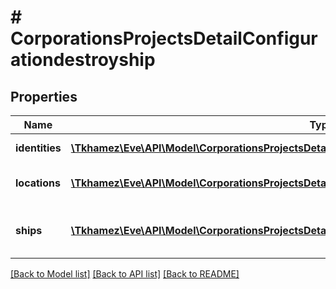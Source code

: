 # # CorporationsProjectsDetailConfigurationdestroyship

## Properties

Name | Type | Description | Notes
------------ | ------------- | ------------- | -------------
**identities** | [**\Tkhamez\Eve\API\Model\CorporationsProjectsDetailConfigurationdamageshipIdentitiesInner[]**](CorporationsProjectsDetailConfigurationdamageshipIdentitiesInner.md) | Identity of capsuleer | [optional]
**locations** | [**\Tkhamez\Eve\API\Model\CorporationsProjectsDetailConfigurationcapturefwcomplexLocationsInner[]**](CorporationsProjectsDetailConfigurationcapturefwcomplexLocationsInner.md) | Location of capsuleer&#39;s ship | [optional]
**ships** | [**\Tkhamez\Eve\API\Model\CorporationsProjectsDetailConfigurationdamageshipShipsInner[]**](CorporationsProjectsDetailConfigurationdamageshipShipsInner.md) | Ship-type of capsuleer&#39;s ship | [optional]

[[Back to Model list]](../../README.md#models) [[Back to API list]](../../README.md#endpoints) [[Back to README]](../../README.md)
